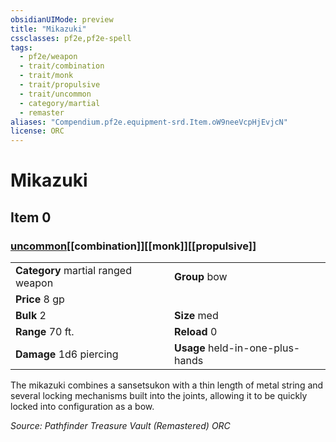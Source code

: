 ```yaml
---
obsidianUIMode: preview
title: "Mikazuki"
cssclasses: pf2e,pf2e-spell
tags:
  - pf2e/weapon
  - trait/combination
  - trait/monk
  - trait/propulsive
  - trait/uncommon
  - category/martial
  - remaster
aliases: "Compendium.pf2e.equipment-srd.Item.oW9neeVcpHjEvjcN"
license: ORC
---
```

# Mikazuki
## Item 0
### [uncommon](uncommon "Uncommon Rarity Trait")[[combination]][[monk]][[propulsive]]

|  |  |
| -- | -- |
| **Category** martial ranged weapon | **Group** bow |
| **Price** 8 gp |  |
| **Bulk** 2 | **Size** med |
|**Range** 70 ft.| **Reload** 0|
| **Damage** 1d6 piercing  | **Usage** held-in-one-plus-hands |



The mikazuki combines a sansetsukon with a thin length of metal string and several locking mechanisms built into the joints, allowing it to be quickly locked into configuration as a bow.

*Source: Pathfinder Treasure Vault (Remastered)*
*ORC*